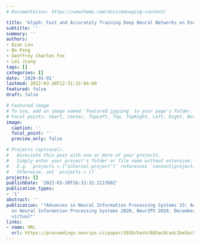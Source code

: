 ```yaml
---
# Documentation: https://wowchemy.com/docs/managing-content/

title: 'Glyph: Fast and Accurately Training Deep Neural Networks on Encrypted Data'
subtitle: ''
summary: ''
authors:
- Qian Lou
- Bo Feng
- Geoffrey Charles Fox
- Lei Jiang
tags: []
categories: []
date: '2020-01-01'
lastmod: 2022-03-30T12:31:32-04:00
featured: false
draft: false

# Featured image
# To use, add an image named `featured.jpg/png` to your page's folder.
# Focal points: Smart, Center, TopLeft, Top, TopRight, Left, Right, BottomLeft, Bottom, BottomRight.
image:
  caption: ''
  focal_point: ''
  preview_only: false

# Projects (optional).
#   Associate this post with one or more of your projects.
#   Simply enter your project's folder or file name without extension.
#   E.g. `projects = ["internal-project"]` references `content/project/deep-learning/index.md`.
#   Otherwise, set `projects = []`.
projects: []
publishDate: '2022-03-30T16:31:32.211760Z'
publication_types:
- '1'
abstract: ''
publication: '*Advances in Neural Information Processing Systems 33: Annual Conference
  on Neural Information Processing Systems 2020, NeurIPS 2020, December 6-12, 2020,
  virtual*'
links:
- name: URL
  url: https://proceedings.neurips.cc/paper/2020/hash/685ac8cadc1be5ac98da9556bc1c8d9e-Abstract.html
---
```

